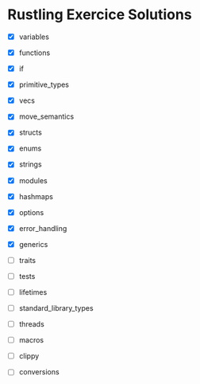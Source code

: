 # Rustling Exercice Solutions

- [X] variables
- [X] functions
- [X] if
- [X] primitive_types
- [X] vecs
- [X] move_semantics
- [X] structs
- [X] enums
- [X] strings
- [X] modules
- [X] hashmaps
- [X] options
- [X] error_handling
- [X] generics
- [ ] traits
- [ ] tests
- [ ] lifetimes
- [ ] standard_library_types
- [ ] threads
- [ ] macros
- [ ] clippy
- [ ] conversions



